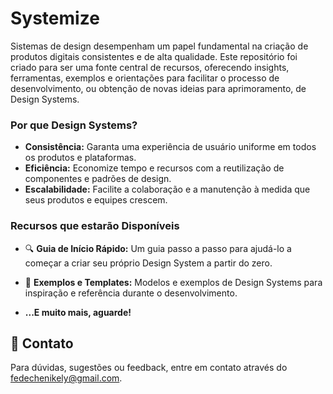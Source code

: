 # Systemize

Sistemas de design desempenham um papel fundamental na criação de produtos digitais consistentes e de alta qualidade. Este repositório foi criado para ser uma fonte central de recursos, oferecendo insights, ferramentas, exemplos e orientações para facilitar o processo de desenvolvimento, ou obtenção de novas ideias para aprimoramento, de Design Systems.

### Por que Design Systems?

- **Consistência:** Garanta uma experiência de usuário uniforme em todos os produtos e plataformas.
- **Eficiência:** Economize tempo e recursos com a reutilização de componentes e padrões de design.
- **Escalabilidade:** Facilite a colaboração e a manutenção à medida que seus produtos e equipes crescem.

### Recursos que estarão Disponíveis

- 🔍 **Guia de Início Rápido:** Um guia passo a passo para ajudá-lo a começar a criar seu próprio Design System a partir do zero.
   
- 📝 **Exemplos e Templates:** Modelos e exemplos de Design Systems para inspiração e referência durante o desenvolvimento.
- **...E muito mais, aguarde!**

## 📨 Contato

Para dúvidas, sugestões ou feedback, entre em contato através do [fedechenikely@gmail.com](mailto:fedechenikely@gmail.com).

